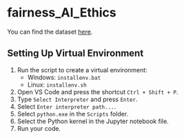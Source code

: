 # fairness_AI_Ethics
You can find the dataset [here](https://www.kaggle.com/datasets/ziya07/diabetes-clinical-dataset100k-rows).
## Setting Up Virtual Environment

1. Run the script to create a virtual environment:
    - Windows: `installenv.bat`
    - Linux: `installenv.sh`
2. Open VS Code and press the shortcut `Ctrl + Shift + P`.
3. Type `Select Interpreter` and press `Enter`.
4. Select `Enter interpreter path...`.
5. Select `python.exe` in the `Scripts` folder.
6. Select the Python kernel in the Jupyter notebook file.
7. Run your code.